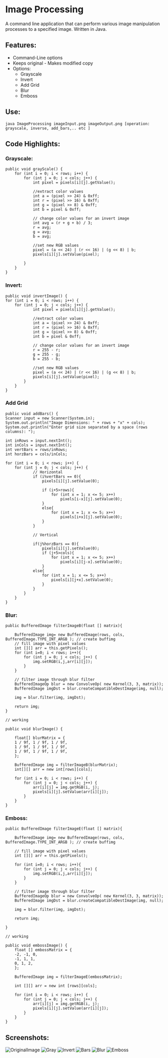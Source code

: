 




# Image Processing
A command line application that can perform various image manipulation processes to a specified image. Written in Java.

## Features:
* Command-Line options
* Keeps original - Makes modified copy
* Options:
	* Grayscale
	* Invert
	* Add Grid
	* Blur
	* Emboss
## Use:
	java ImageProcessing imageInput.png imageOutput.png [operation: grayscale, inverse, add_bars,.. etc ]

## Code Highlights:
### Grayscale:

    public void grayScale() {
		for (int i = 0; i < rows; i++) {
			for (int j = 0; j < cols; j++) {
				int pixel = pixels[i][j].getValue();
				
				//extract color values
				int a = (pixel >> 24) & 0xff;
				int r = (pixel >> 16) & 0xff;
				int g = (pixel >> 8) & 0xff;
				int b = pixel & 0xff;
			
				// change color values for an invert image
				int avg = (r + g + b) / 3;
				r = avg;
				g = avg;
				b = avg;

				//set new RGB values
				pixel = (a << 24) | (r << 16) | (g << 8) | b;
				pixels[i][j].setValue(pixel);

			}
		}
	}
### Invert:
	public void invertImage() {
	for (int i = 0; i < rows; i++) {
		for (int j = 0; j < cols; j++) {
				int pixel = pixels[i][j].getValue();

				//extract color values
				int a = (pixel >> 24) & 0xff;
				int r = (pixel >> 16) & 0xff;
				int g = (pixel >> 8) & 0xff;
				int b = pixel & 0xff;

				// change color values for an invert image
				r = 255 - r;
				g = 255 - g;
				b = 255 - b;

				//set new RGB values
				pixel = (a << 24) | (r << 16) | (g << 8) | b;
				pixels[i][j].setValue(pixel);
			}
		}
	}
### Add Grid
	public void addBars() {
	Scanner input = new Scanner(System.in);
	System.out.println("Image Dimensions: " + rows + "x" + cols);
	System.out.println("Enter grid size separated by a space (rows columns): ");

	int inRows = input.nextInt();
	int inCols = input.nextInt();
	int vertBars = rows/inRows;
	int horzBars = cols/inCols;

	for (int i = 0; i < rows; i++) {
		for (int j = 0; j < cols; j++) {
				// Horizontal
				if (i%vertBars == 0){
					pixels[i][j].setValue(0);

					if (i+5>rows){
						for (int x = 1; x <= 5; x++)
							pixels[i-x][j].setValue(0);
					}
					else{
						for (int x = 1; x <= 5; x++)
							pixels[i+x][j].setValue(0);
					}
				}

				// Vertical

				if(j%horzBars == 0){
					pixels[i][j].setValue(0);
					if (j+5>cols){
						for (int x = 1; x <= 5; x++)
							pixels[i][j-x].setValue(0);
					}
				else{
					for (int x = 1; x <= 5; x++)
						pixels[i][j+x].setValue(0);
					}
				}
			}
		}
	}
### Blur:
	public BufferedImage filterImageB(float [] matrix){

		BufferedImage img= new BufferedImage(rows, cols, BufferedImage.TYPE_INT_ARGB ); // create buffimg
		// fill image with pixel values
		int [][] arr = this.getPixels();
		for (int i=0; i < rows; i++){
			for (int j = 0; j < cols; j++) {
				img.setRGB(i,j,arr[i][j]);
			}
		}
	
		// filter image through blur filter
		BufferedImageOp blur = new ConvolveOp( new Kernel(3, 3, matrix));
		BufferedImage imgDst = blur.createCompatibleDestImage(img, null);

		img = blur.filter(img, imgDst);

		return img;
	}

	// working

	public void blurImage() {

		float[] blurMatrix = {
		1 / 9f, 1 / 9f, 1 / 9f,
		1 / 9f, 1 / 9f, 1 / 9f,
		1 / 9f, 1 / 9f, 1 / 9f,
		};

		BufferedImage img = filterImageB(blurMatrix);
		int[][] arr = new int[rows][cols];
		
		for (int i = 0; i < rows; i++) {
			for (int j = 0; j < cols; j++) {
				arr[i][j] = img.getRGB(i, j);
				pixels[i][j].setValue(arr[i][j]);
			}
		}
	}
### Emboss:
	public BufferedImage filterImageE(float [] matrix){

		BufferedImage img= new BufferedImage(rows, cols, BufferedImage.TYPE_INT_ARGB ); // create buffimg

		// fill image with pixel values
		int [][] arr = this.getPixels();

		for (int i=0; i < rows; i++){
			for (int j = 0; j < cols; j++) {
				img.setRGB(i,j,arr[i][j]);
			}
		}

		// filter image through blur filter
		BufferedImageOp blur = new ConvolveOp( new Kernel(3, 3, matrix));
		BufferedImage imgDst = blur.createCompatibleDestImage(img, null);

		img = blur.filter(img, imgDst);

		return img;

	}

	// working

	public void embossImage() {
		float [] embossMatrix = {
		-2, -1, 0,
		-1, 1, 1,
		0, 1, 2,
		};
		
		BufferedImage img = filterImageE(embossMatrix);

		int [][] arr = new int [rows][cols];

		for (int i = 0; i < rows; i++) {
			for (int j = 0; j < cols; j++) {
				arr[i][j] = img.getRGB(i, j);
				pixels[i][j].setValue(arr[i][j]);
			}
		}
	}

## Screenshots:
![OriginalImage](https://raw.githubusercontent.com/edwardayala/imageProcessing/master/memoji_black.png)
![Gray](https://raw.githubusercontent.com/edwardayala/imageProcessing/master/grayMemoji.png)
![Invert](https://raw.githubusercontent.com/edwardayala/imageProcessing/master/invertMemoji.png)
![Bars](https://raw.githubusercontent.com/edwardayala/imageProcessing/master/barsMemoji.png)
![Blur](https://raw.githubusercontent.com/edwardayala/imageProcessing/master/blurMemoji.png)
![Emboss](https://raw.githubusercontent.com/edwardayala/imageProcessing/master/embossMemoji.png)
